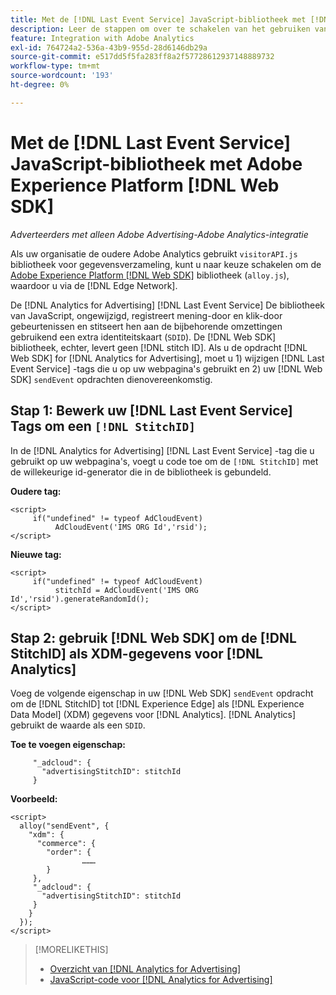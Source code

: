 ```yaml
---
title: Met de [!DNL Last Event Service] JavaScript-bibliotheek met [!DNL Web SDK]
description: Leer de stappen om over te schakelen van het gebruiken van [!DNL Analytics] [!DNL visitorAPI] aan de [!DNL Experience Platform] [!DNL Web SDK] bibliotheek voor [!DNL Analytics for Advertising] uitvoering.
feature: Integration with Adobe Analytics
exl-id: 764724a2-536a-43b9-955d-28d6146db29a
source-git-commit: e517dd5f5fa283ff8a2f57728612937148889732
workflow-type: tm+mt
source-wordcount: '193'
ht-degree: 0%

---
```


# Met de [!DNL Last Event Service] JavaScript-bibliotheek met Adobe Experience Platform [!DNL Web SDK]

*Adverteerders met alleen Adobe Advertising-Adobe Analytics-integratie*

Als uw organisatie de oudere Adobe Analytics gebruikt `visitorAPI.js` bibliotheek voor gegevensverzameling, kunt u naar keuze schakelen om de [Adobe Experience Platform [!DNL Web SDK]](https://experienceleague.adobe.com/docs/experience-platform/edge/home.html) bibliotheek (`alloy.js`), waardoor u via de [!DNL Edge Network].

De [!DNL Analytics for Advertising] [!DNL Last Event Service] De bibliotheek van JavaScript, ongewijzigd, registreert mening-door en klik-door gebeurtenissen en stitseert hen aan de bijbehorende omzettingen gebruikend een extra identiteitskaart (`SDID`). De [!DNL Web SDK] bibliotheek, echter, levert geen [!DNL stitch ID]. Als u de opdracht [!DNL Web SDK] for [!DNL Analytics for Advertising], moet u 1) wijzigen [!DNL Last Event Service] -tags die u op uw webpagina&#39;s gebruikt en 2) uw [!DNL Web SDK] `sendEvent` opdrachten dienovereenkomstig.

## Stap 1: Bewerk uw [!DNL Last Event Service] Tags om een `[!DNL StitchID]`

In de [!DNL Analytics for Advertising] [!DNL Last Event Service] -tag die u gebruikt op uw webpagina&#39;s, voegt u code toe om de `[!DNL StitchID]` met de willekeurige id-generator die in de bibliotheek is gebundeld.

**Oudere tag:**

```
<script>
     if("undefined" != typeof AdCloudEvent) 
          AdCloudEvent('IMS ORG Id','rsid');
</script>
```

**Nieuwe tag:**

```
<script>
     if("undefined" != typeof AdCloudEvent) 
          stitchId = AdCloudEvent('IMS ORG Id','rsid').generateRandomId();
</script>
```

## Stap 2: gebruik [!DNL Web SDK] om de [!DNL StitchID] als XDM-gegevens voor [!DNL Analytics]

Voeg de volgende eigenschap in uw [!DNL Web SDK] `sendEvent` opdracht om de [!DNL StitchID] tot [!DNL Experience Edge] als [!DNL Experience Data Model] (XDM) gegevens voor [!DNL Analytics].<!-- The library sends the StitchID to [!DNL Experience Edge] as `[_adcloud.advertisingStitchID](https://github.com/adobe/xdm/blob/master/docs/reference/adobe/experience/adcloud/stitch.schema.md)`. --> [!DNL Analytics] gebruikt de waarde als een `SDID`.

**Toe te voegen eigenschap:**

```
     "_adcloud": {
       "advertisingStitchID": stitchId
     }
```

**Voorbeeld:**

```
<script>
  alloy("sendEvent", {
    "xdm": {
      "commerce": {
        "order": {
                ………
        }
     },
     "_adcloud": {
       "advertisingStitchID": stitchId
     }
    }
  });
</script>
```

>[!MORELIKETHIS]
>
>* [Overzicht van [!DNL Analytics for Advertising]](overview.md)
>* [JavaScript-code voor [!DNL Analytics for Advertising]](/help/integrations/analytics/javascript.md)
